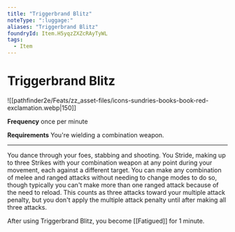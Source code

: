 ```yaml
---
title: "Triggerbrand Blitz"
noteType: ":luggage:"
aliases: "Triggerbrand Blitz"
foundryId: Item.H5yqzZXZcRAyTyWL
tags:
  - Item
---
```


# Triggerbrand Blitz
![[pathfinder2e/Feats/zz_asset-files/icons-sundries-books-book-red-exclamation.webp|150]]

**Frequency** once per minute

**Requirements** You're wielding a combination weapon.

* * *

You dance through your foes, stabbing and shooting. You Stride, making up to three Strikes with your combination weapon at any point during your movement, each against a different target. You can make any combination of melee and ranged attacks without needing to change modes to do so, though typically you can't make more than one ranged attack because of the need to reload. This counts as three attacks toward your multiple attack penalty, but you don't apply the multiple attack penalty until after making all three attacks.

After using Triggerbrand Blitz, you become [[Fatigued]] for 1 minute.
